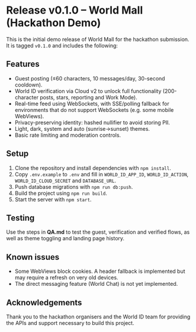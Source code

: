 # Release v0.1.0 – World Mall (Hackathon Demo)

This is the initial demo release of World Mall for the hackathon submission. It is tagged
`v0.1.0` and includes the following:

## Features

- Guest posting (≤60 characters, 10 messages/day, 30-second cooldown).
- World ID verification via Cloud v2 to unlock full functionality (200-character posts, stars,
  reporting and Work Mode).
- Real-time feed using WebSockets, with SSE/polling fallback for environments that do not
  support WebSockets (e.g. some mobile WebViews).
- Privacy-preserving identity: hashed nullifier to avoid storing PII.
- Light, dark, system and auto (sunrise→sunset) themes.
- Basic rate limiting and moderation controls.

## Setup

1. Clone the repository and install dependencies with `npm install`.
2. Copy `.env.example` to `.env` and fill in `WORLD_ID_APP_ID`, `WORLD_ID_ACTION`,
   `WORLD_ID_CLOUD_SECRET` and `DATABASE_URL`.
3. Push database migrations with `npm run db:push`.
4. Build the project using `npm run build`.
5. Start the server with `npm start`.

## Testing

Use the steps in **QA.md** to test the guest, verification and verified flows, as well as theme
toggling and landing page history.

## Known issues

- Some WebViews block cookies. A header fallback is implemented but may require a refresh on
  very old devices.
- The direct messaging feature (World Chat) is not yet implemented.

## Acknowledgements

Thank you to the hackathon organisers and the World ID team for providing the APIs and support
necessary to build this project.
